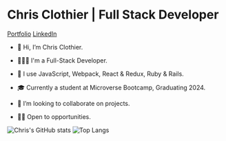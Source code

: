 # Chris Clothier | Full Stack Developer
[Portfolio](https://www.chris-clothier.com) [LinkedIn](https://www.linkedin.com/in/crclothier/)

- 👋 Hi, I’m Chris Clothier.
  
- 👨🏻‍💻 I'm a Full-Stack Developer.
  
- 👀 I use JavaScript, Webpack, React & Redux, Ruby & Rails.
  
- 🎓 Currently a student at Microverse Bootcamp, Graduating 2024.
  
- 🤲 I’m looking to collaborate on projects.
  
- 👷🏻 Open to opportunities.

![Chris's GitHub stats](https://github-readme-stats.vercel.app/api?username=crclothier&show_icons=true&theme=tokyonight)
![Top Langs](https://github-readme-stats.vercel.app/api/top-langs/?username=crclothier&layout=compact&theme=tokyonight)

<html>
  <h1></h1>
</html>
